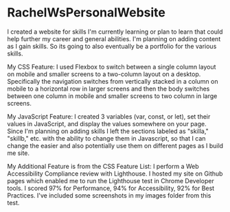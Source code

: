 # RachelWsPersonalWebsite
I created a website for skills I'm currently learning or plan to learn that could help further my career and general abilities. I'm planning on adding content as I gain skills. So its going to also eventually be a portfolio for the various skills.   

My CSS Feature: I used Flexbox to switch between a single column layout on mobile and smaller screens to a two-column layout on a desktop. Specifically the navigation switches from vertically stacked in a column on mobile to a horizontal row in larger screens and then the body switches between one column in mobile and smaller screens to two column in large screens.

My JavaScript Feature: I created 3 variables (var, const, or let), set their values in JavaScript, and display the values somewhere on your page. Since I'm planning on adding skills I left the sections labeled as "skilla," "skillb," etc. with the ability to change them in Javascript, so that I can change the easier and also potentially use them on different pages as I build me site. 

My Additional Feature is from the CSS Feature List: I perform a Web Accessibility Compliance review with Lighthouse. I hosted my site on Github pages which enabled me to run the Lighthouse test in Chrome Developer tools. I scored 97% for Performance, 94% for Accessibility, 92% for Best Practices. I've included some screenshots in my images folder from this test.
